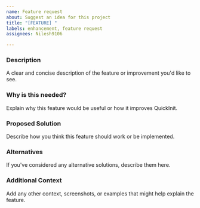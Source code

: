 ```yaml
---
name: Feature request
about: Suggest an idea for this project
title: "[FEATURE] "
labels: enhancement, feature request
assignees: Nilesh9106

---
```


### Description
A clear and concise description of the feature or improvement you'd like to see.

### Why is this needed?
Explain why this feature would be useful or how it improves QuickInit.

### Proposed Solution
Describe how you think this feature should work or be implemented.

### Alternatives
If you've considered any alternative solutions, describe them here.

### Additional Context
Add any other context, screenshots, or examples that might help explain the feature.
